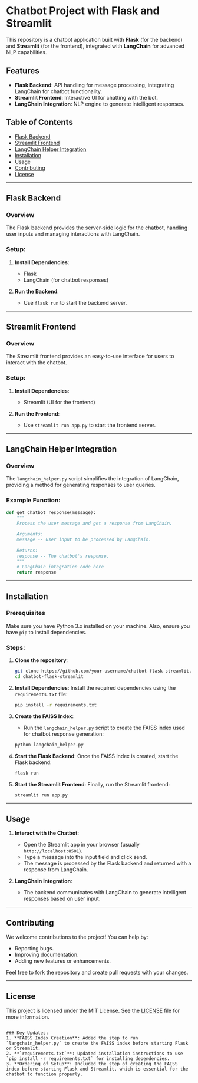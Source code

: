 
# Chatbot Project with Flask and Streamlit

This repository is a chatbot application built with **Flask** (for the backend) and **Streamlit** (for the frontend), integrated with **LangChain** for advanced NLP capabilities.

## Features

- **Flask Backend**: API handling for message processing, integrating LangChain for chatbot functionality.
- **Streamlit Frontend**: Interactive UI for chatting with the bot.
- **LangChain Integration**: NLP engine to generate intelligent responses.

## Table of Contents

- [Flask Backend](#flask-backend)
- [Streamlit Frontend](#streamlit-frontend)
- [LangChain Helper Integration](#langchain-helper-integration)
- [Installation](#installation)
- [Usage](#usage)
- [Contributing](#contributing)
- [License](#license)

---

## Flask Backend

### Overview
The Flask backend provides the server-side logic for the chatbot, handling user inputs and managing interactions with LangChain.

### Setup:
1. **Install Dependencies**:
   - Flask
   - LangChain (for chatbot responses)

2. **Run the Backend**:
   - Use `flask run` to start the backend server.

---

## Streamlit Frontend

### Overview
The Streamlit frontend provides an easy-to-use interface for users to interact with the chatbot.

### Setup:
1. **Install Dependencies**:
   - Streamlit (UI for the frontend)
   
2. **Run the Frontend**:
   - Use `streamlit run app.py` to start the frontend server.

---

## LangChain Helper Integration

### Overview
The `langchain_helper.py` script simplifies the integration of LangChain, providing a method for generating responses to user queries.

### Example Function:
```python
def get_chatbot_response(message):
    """
    Process the user message and get a response from LangChain.

    Arguments:
    message -- User input to be processed by LangChain.
    
    Returns:
    response -- The chatbot's response.
    """
    # LangChain integration code here
    return response
```

---

## Installation

### Prerequisites

Make sure you have Python 3.x installed on your machine. Also, ensure you have `pip` to install dependencies.

### Steps:
1. **Clone the repository**:
   ```bash
   git clone https://github.com/your-username/chatbot-flask-streamlit.git
   cd chatbot-flask-streamlit
   ```

2. **Install Dependencies**:
   Install the required dependencies using the `requirements.txt` file:
   ```bash
   pip install -r requirements.txt
   ```

3. **Create the FAISS Index**:
   - Run the `langchain_helper.py` script to create the FAISS index used for chatbot response generation:
   ```bash
   python langchain_helper.py
   ```

4. **Start the Flask Backend**:
   Once the FAISS index is created, start the Flask backend:
   ```bash
   flask run
   ```

5. **Start the Streamlit Frontend**:
   Finally, run the Streamlit frontend:
   ```bash
   streamlit run app.py
   ```

---

## Usage

1. **Interact with the Chatbot**:
   - Open the Streamlit app in your browser (usually `http://localhost:8501`).
   - Type a message into the input field and click send.
   - The message is processed by the Flask backend and returned with a response from LangChain.

2. **LangChain Integration**:
   - The backend communicates with LangChain to generate intelligent responses based on user input.

---

## Contributing

We welcome contributions to the project! You can help by:
- Reporting bugs.
- Improving documentation.
- Adding new features or enhancements.

Feel free to fork the repository and create pull requests with your changes.

---

## License

This project is licensed under the MIT License. See the [LICENSE](LICENSE) file for more information.
```

### Key Updates:
1. **FAISS Index Creation**: Added the step to run `langchain_helper.py` to create the FAISS index before starting Flask or Streamlit.
2. **`requirements.txt`**: Updated installation instructions to use `pip install -r requirements.txt` for installing dependencies.
3. **Ordering of Setup**: Included the step of creating the FAISS index before starting Flask and Streamlit, which is essential for the chatbot to function properly.


